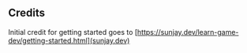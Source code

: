 ## Credits
Initial credit for getting started goes to [https://sunjay.dev/learn-game-dev/getting-started.html](sunjay.dev)